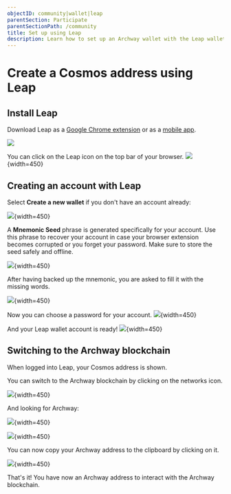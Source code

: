 ```yaml
---
objectID: community|wallet|leap
parentSection: Participate
parentSectionPath: /community
title: Set up using Leap
description: Learn how to set up an Archway wallet with the Leap wallet.
---
```


# Create a Cosmos address using Leap

## Install Leap
Download Leap as a <a href="https://chrome.google.com/webstore/detail/leap-cosmos-wallet/fcfcfllfndlomdhbehjjcoimbgofdncg">Google Chrome extension</a> or as a <a href="https://www.leapwallet.io/#inpage-download" target="_blank">mobile app</a>.

![](/images/docs/leap-1.png)

You can click on the Leap icon on the top bar of your browser.
![](/images/docs/leap-1-1.png){width=450}

## Creating an account with Leap


Select **Create a new wallet** if you don't have an account already:

![](/images/docs/leap-2a.png){width=450}



A **Mnemonic Seed** phrase is generated specifically for your account. Use this phrase to recover your account in case your browser extension becomes corrupted or you forget your password. Make sure to store the seed safely and offline.

![](/images/docs/leap-3.png){width=450}

After having backed up the mnemonic, you are asked to fill it with the missing words.

![](/images/docs/leap-4.png){width=450}

Now you can choose a password for your account.
![](/images/docs/leap-5.png){width=450}

And your Leap wallet account is ready!
![](/images/docs/leap-6.png){width=450}

## Switching to the Archway blockchain
When logged into Leap, your Cosmos address is shown.

You can switch to the Archway blockchain by clicking on the networks icon.




![](/images/docs/leap-7a.png){width=450}

And looking for Archway:

![](/images/docs/leap-8.png){width=450}

![](/images/docs/leap-9.a.png){width=450}

You can now copy your Archway address to the clipboard by clicking on it.


![](/images/docs/leap-9.png){width=450}


That's it! You have now an Archway address to interact with the Archway blockchain.
